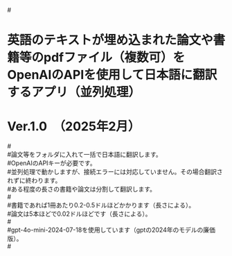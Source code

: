 #<BR>
# 英語のテキストが埋め込まれた論文や書籍等のpdfファイル（複数可）をOpenAIのAPIを使用して日本語に翻訳するアプリ（並列処理）<BR>
# Ver.1.0　（2025年2月）<BR>

#<BR>
#論文等をフォルダに入れて一括で日本語に翻訳します。<BR>
#OpenAIのAPIキーが必要です。<BR>
#並列処理で動かしますが、接続エラーには対応していません。その場合翻訳されずに終わります。<BR>
#ある程度の長さの書籍や論文は分割して翻訳します。<BR>
#<BR>
#書籍であれば1冊あたり0.2-0.5ドルほどかかります（長さによる）。<BR>
#論文は5本ほどで0.02ドルほどです（長さによる）。<BR>
#<BR>
#gpt-4o-mini-2024-07-18を使用しています（gptの2024年のモデルの廉価版）。<BR>
#<BR>
